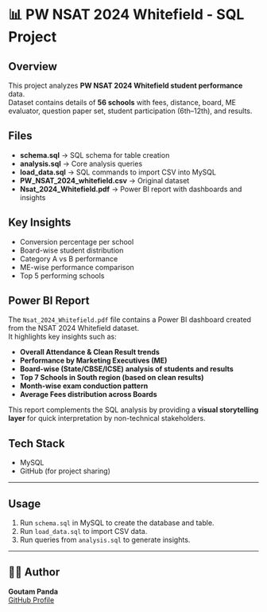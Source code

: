 # 📊 PW NSAT 2024 Whitefield - SQL Project

## Overview
This project analyzes **PW NSAT 2024 Whitefield student performance** data.  
Dataset contains details of **56 schools** with fees, distance, board, ME evaluator, question paper set, student participation (6th–12th), and results.

## Files
- **schema.sql** → SQL schema for table creation  
- **analysis.sql** → Core analysis queries  
- **load_data.sql** → SQL commands to import CSV into MySQL  
- **PW_NSAT_2024_whitefield.csv** → Original dataset  
- **Nsat_2024_Whitefield.pdf** → Power BI report with dashboards and insights  

## Key Insights
- Conversion percentage per school
- Board-wise student distribution
- Category A vs B performance
- ME-wise performance comparison
- Top 5 performing schools

## Power BI Report
The `Nsat_2024_Whitefield.pdf` file contains a Power BI dashboard created from the NSAT 2024 Whitefield dataset.  
It highlights key insights such as:
- **Overall Attendance & Clean Result trends**  
- **Performance by Marketing Executives (ME)**  
- **Board-wise (State/CBSE/ICSE) analysis of students and results**  
- **Top 7 Schools in South region (based on clean results)**  
- **Month-wise exam conduction pattern**  
- **Average Fees distribution across Boards**  

This report complements the SQL analysis by providing a **visual storytelling layer** for quick interpretation by non-technical stakeholders.  
## Tech Stack
- MySQL
- GitHub (for project sharing)

---

## Usage
1. Run `schema.sql` in MySQL to create the database and table.
2. Run `load_data.sql` to import CSV data.
3. Run queries from `analysis.sql` to generate insights.

---

 ## 👨‍💻 Author
**Goutam Panda**  
[GitHub Profile](https://github.com/goutamcap)  
